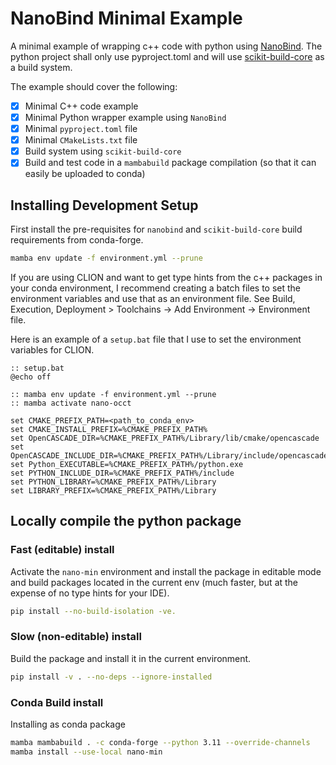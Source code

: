 # NanoBind Minimal Example

A minimal example of wrapping c++ code with python using [NanoBind](https://nanobind.readthedocs.io/en/latest/).
The python project shall only use pyproject.toml and will use
[scikit-build-core](https://github.com/scikit-build/scikit-build-core) as a build system.

The example should cover the following:

- [x] Minimal C++ code example
- [x] Minimal Python wrapper example using `NanoBind`
- [x] Minimal `pyproject.toml` file
- [x] Minimal `CMakeLists.txt` file
- [x] Build system using `scikit-build-core`
- [x] Build and test code in a `mambabuild` package compilation (so that it can easily be uploaded to conda)

## Installing Development Setup

First install the pre-requisites for `nanobind` and `scikit-build-core` build requirements from conda-forge.

```bash
mamba env update -f environment.yml --prune
```

If you are using CLION and want to get type hints from the c++ packages in your conda environment, 
I recommend creating a batch files to set the environment variables and use that as an environment file. 
See Build, Execution, Deployment > Toolchains -> Add Environment -> Environment file. 

Here is an example of a `setup.bat` file that I use to set the environment variables for CLION.

    :: setup.bat
    @echo off
    
    :: mamba env update -f environment.yml --prune
    :: mamba activate nano-occt
    
    set CMAKE_PREFIX_PATH=<path_to_conda_env>
    set CMAKE_INSTALL_PREFIX=%CMAKE_PREFIX_PATH%
    set OpenCASCADE_DIR=%CMAKE_PREFIX_PATH%/Library/lib/cmake/opencascade
    set OpenCASCADE_INCLUDE_DIR=%CMAKE_PREFIX_PATH%/Library/include/opencascade
    set Python_EXECUTABLE=%CMAKE_PREFIX_PATH%/python.exe
    set PYTHON_INCLUDE_DIR=%CMAKE_PREFIX_PATH%/include
    set PYTHON_LIBRARY=%CMAKE_PREFIX_PATH%/Library
    set LIBRARY_PREFIX=%CMAKE_PREFIX_PATH%/Library


## Locally compile the python package

### Fast (editable) install

Activate the `nano-min` environment and install the package in editable mode and build packages
located in the current env (much faster, but at the expense of no type hints for your IDE).

```bash
pip install --no-build-isolation -ve.
```

### Slow (non-editable) install

Build the package and install it in the current environment.

```bash
pip install -v . --no-deps --ignore-installed
```

### Conda Build install

Installing as conda package

```bash
mamba mambabuild . -c conda-forge --python 3.11 --override-channels
mamba install --use-local nano-min
```